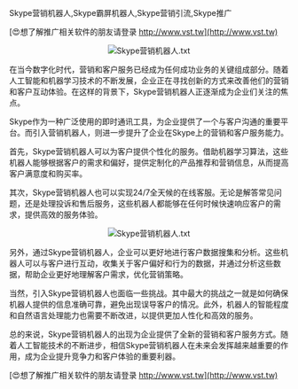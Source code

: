 Skype营销机器人,Skype霸屏机器人,Skype营销引流,Skype推广

[😍想了解推广相关软件的朋友请登录 http://www.vst.tw](http://www.vst.tw)

 <center><img src="https://vst.tw/MP4/tuiguang/png/4.png" alt="Skype营销机器人.txt"></center>

在当今数字化时代，营销和客户服务已经成为任何成功业务的关键组成部分。随着人工智能和机器学习技术的不断发展，企业正在寻找创新的方式来改善他们的营销和客户互动体验。在这样的背景下，Skype营销机器人正逐渐成为企业们关注的焦点。

Skype作为一种广泛使用的即时通讯工具，为企业提供了一个与客户沟通的重要平台。而引入营销机器人，则进一步提升了企业在Skype上的营销和客户服务能力。

首先，Skype营销机器人可以为客户提供个性化的服务。借助机器学习算法，这些机器人能够根据客户的需求和偏好，提供定制化的产品推荐和营销信息，从而提高客户满意度和购买率。

其次，Skype营销机器人也可以实现24/7全天候的在线客服。无论是解答常见问题，还是处理投诉和售后服务，这些机器人都能够在任何时候快速响应客户的需求，提供高效的服务体验。

 <center><img src="https://vst.tw/MP4/tuiguang/png/4.png" alt="Skype营销机器人.txt"></center>

另外，通过Skype营销机器人，企业可以更好地进行客户数据搜集和分析。这些机器人可以与客户进行互动，收集关于客户偏好和行为的数据，并通过分析这些数据，帮助企业更好地理解客户需求，优化营销策略。

当然，引入Skype营销机器人也面临一些挑战。其中最大的挑战之一就是如何确保机器人提供的信息准确可靠，避免出现误导客户的情况。此外，机器人的智能程度和自然语言处理能力也需要不断改进，以提供更加人性化和高效的服务。

总的来说，Skype营销机器人的出现为企业提供了全新的营销和客户服务方式。随着人工智能技术的不断进步，相信Skype营销机器人在未来会发挥越来越重要的作用，成为企业提升竞争力和客户体验的重要利器。

[😍想了解推广相关软件的朋友请登录 http://www.vst.tw](http://www.vst.tw)



